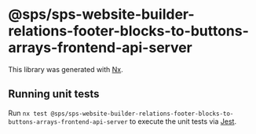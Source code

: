 # @sps/sps-website-builder-relations-footer-blocks-to-buttons-arrays-frontend-api-server

This library was generated with [Nx](https://nx.dev).

## Running unit tests

Run `nx test @sps/sps-website-builder-relations-footer-blocks-to-buttons-arrays-frontend-api-server` to execute the unit tests via [Jest](https://jestjs.io).
